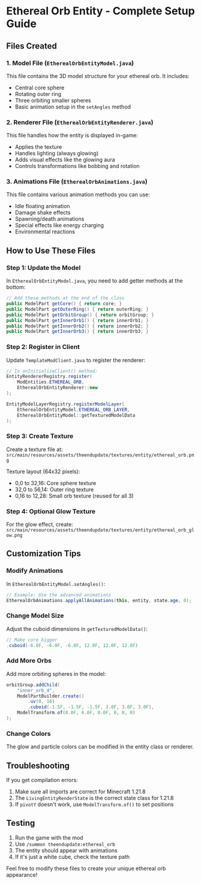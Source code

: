 # Ethereal Orb Entity - Complete Setup Guide

## Files Created

### 1. **Model File** (`EtherealOrbEntityModel.java`)
This file contains the 3D model structure for your ethereal orb. It includes:
- Central core sphere
- Rotating outer ring
- Three orbiting smaller spheres
- Basic animation setup in the `setAngles` method

### 2. **Renderer File** (`EtherealOrbEntityRenderer.java`)
This file handles how the entity is displayed in-game:
- Applies the texture
- Handles lighting (always glowing)
- Adds visual effects like the glowing aura
- Controls transformations like bobbing and rotation

### 3. **Animations File** (`EtherealOrbAnimations.java`)
This file contains various animation methods you can use:
- Idle floating animation
- Damage shake effects
- Spawning/death animations
- Special effects like energy charging
- Environmental reactions

## How to Use These Files

### Step 1: Update the Model
In `EtherealOrbEntityModel.java`, you need to add getter methods at the bottom:

```java
// Add these methods at the end of the class
public ModelPart getCore() { return core; }
public ModelPart getOuterRing() { return outerRing; }
public ModelPart getOrbitGroup() { return orbitGroup; }
public ModelPart getInnerOrb1() { return innerOrb1; }
public ModelPart getInnerOrb2() { return innerOrb2; }
public ModelPart getInnerOrb3() { return innerOrb3; }
```

### Step 2: Register in Client
Update `TemplateModClient.java` to register the renderer:

```java
// In onInitializeClient() method:
EntityRendererRegistry.register(
    ModEntities.ETHEREAL_ORB, 
    EtherealOrbEntityRenderer::new
);

EntityModelLayerRegistry.registerModelLayer(
    EtherealOrbEntityModel.ETHEREAL_ORB_LAYER,
    EtherealOrbEntityModel::getTexturedModelData
);
```

### Step 3: Create Texture
Create a texture file at:
`src/main/resources/assets/theendupdate/textures/entity/ethereal_orb.png`

Texture layout (64x32 pixels):
- 0,0 to 32,16: Core sphere texture
- 32,0 to 56,14: Outer ring texture  
- 0,16 to 12,28: Small orb texture (reused for all 3)

### Step 4: Optional Glow Texture
For the glow effect, create:
`src/main/resources/assets/theendupdate/textures/entity/ethereal_orb_glow.png`

## Customization Tips

### Modify Animations
In `EtherealOrbEntityModel.setAngles()`:
```java
// Example: Use the advanced animations
EtherealOrbAnimations.applyAllAnimations(this, entity, state.age, 0);
```

### Change Model Size
Adjust the cuboid dimensions in `getTexturedModelData()`:
```java
// Make core bigger
.cuboid(-6.0F, -6.0F, -6.0F, 12.0F, 12.0F, 12.0F)
```

### Add More Orbs
Add more orbiting spheres in the model:
```java
orbitGroup.addChild(
    "inner_orb_4",
    ModelPartBuilder.create()
        .uv(0, 16)
        .cuboid(-1.5F, -1.5F, -1.5F, 3.0F, 3.0F, 3.0F),
    ModelTransform.of(0.0F, 6.0F, 0.0F, 0, 0, 0)
);
```

### Change Colors
The glow and particle colors can be modified in the entity class or renderer.

## Troubleshooting

If you get compilation errors:
1. Make sure all imports are correct for Minecraft 1.21.8
2. The `LivingEntityRenderState` is the correct state class for 1.21.8
3. If `pivotY` doesn't work, use `ModelTransform.of()` to set positions

## Testing
1. Run the game with the mod
2. Use `/summon theendupdate:ethereal_orb` 
3. The entity should appear with animations
4. If it's just a white cube, check the texture path

Feel free to modify these files to create your unique ethereal orb appearance!
